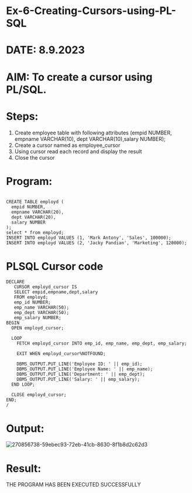# Ex-6-Creating-Cursors-using-PL-SQL

# DATE: 8.9.2023

# AIM: To create a cursor using PL/SQL.

# Steps:

  1. Create employee table with following attributes (empid NUMBER, empname VARCHAR(10), dept VARCHAR(10),salary NUMBER);
  2. Create a cursor named as employee_cursor
  3.  Using cursor read each record and display the result
  4.  Close the cursor

# Program:

```

CREATE TABLE employd (
  empid NUMBER,
  empname VARCHAR(20),
  dept VARCHAR(20),
  salary NUMBER
);
select * from employd;
INSERT INTO employd VALUES (1, 'Mark Antony', 'Sales', 100000);
INSERT INTO employd VALUES (2, 'Jacky Pandian', 'Marketing', 120000);
```
# PLSQL Cursor code
```
DECLARE
   CURSOR employd_cursor IS
   SELECT empid,empname,dept,salary
   FROM employd;
   emp_id NUMBER;
   emp_name VARCHAR(50);
   emp_dept VARCHAR(50);
   emp_salary NUMBER;
BEGIN
  OPEN employd_cursor;

  LOOP
    FETCH employd_cursor INTO emp_id, emp_name, emp_dept, emp_salary;

    EXIT WHEN employd_cursor%NOTFOUND;

    DBMS_OUTPUT.PUT_LINE('Employee ID: ' || emp_id);
    DBMS_OUTPUT.PUT_LINE('Employee Name: ' || emp_name);
    DBMS_OUTPUT.PUT_LINE('Department: ' || emp_dept);
    DBMS_OUTPUT.PUT_LINE('Salary: ' || emp_salary);
  END LOOP;

  CLOSE employd_cursor;
END;
/
```
# Output:

![270856738-59ebec93-72eb-41cb-8630-8f1b8d2c62d3](https://github.com/prithviraj5703/Ex-6-Creating-Cursors-using-PL-SQL/assets/121418418/44cff8ea-dc44-4c20-9e2d-e17c3d2eb4f5)


# Result:

THE PROGRAM HAS BEEN EXECUTED SUCCESSFULLY

